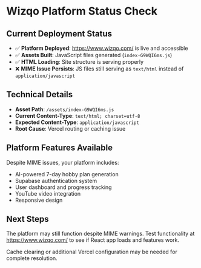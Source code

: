 # Wizqo Platform Status Check

## Current Deployment Status
- ✅ **Platform Deployed**: https://www.wizqo.com/ is live and accessible
- ✅ **Assets Built**: JavaScript files generated (`index-G9WQI6ms.js`)
- ✅ **HTML Loading**: Site structure is serving properly
- ❌ **MIME Issue Persists**: JS files still serving as `text/html` instead of `application/javascript`

## Technical Details
- **Asset Path**: `/assets/index-G9WQI6ms.js`
- **Current Content-Type**: `text/html; charset=utf-8`
- **Expected Content-Type**: `application/javascript`
- **Root Cause**: Vercel routing or caching issue

## Platform Features Available
Despite MIME issues, your platform includes:
- AI-powered 7-day hobby plan generation
- Supabase authentication system
- User dashboard and progress tracking
- YouTube video integration
- Responsive design

## Next Steps
The platform may still function despite MIME warnings. Test functionality at https://www.wizqo.com/ to see if React app loads and features work.

Cache clearing or additional Vercel configuration may be needed for complete resolution.